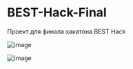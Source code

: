 # BEST-Hack-Final
Проект для финала хакатона BEST Hack

![image](https://user-images.githubusercontent.com/86118532/164966005-677e5971-02dd-4e72-b1eb-e4c31586b953.png)

![image](https://user-images.githubusercontent.com/86118532/164965984-1cd20e7d-42a6-45a1-bb06-c00394efb497.png)
